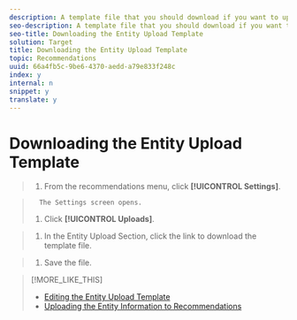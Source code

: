 ```yaml
---
description: A template file that you should download if you want to upload entity information is provided. Using the template ensures that your entity information is properly uploaded.
seo-description: A template file that you should download if you want to upload entity information is provided. Using the template ensures that your entity information is properly uploaded.
seo-title: Downloading the Entity Upload Template
solution: Target
title: Downloading the Entity Upload Template
topic: Recommendations
uuid: 66a4fb5c-9be6-4370-aedd-a79e833f248c
index: y
internal: n
snippet: y
translate: y
---
```


# Downloading the Entity Upload Template


>1. From the recommendations menu, click **[!UICONTROL  Settings]**.

>       The Settings screen opens. 
>1. Click **[!UICONTROL  Uploads]**.

>1. In the Entity Upload Section, click the link to download the template file.

>1. Save the file.

>[!MORE_LIKE_THIS]
>
>* [ Editing the Entity Upload Template ](t_Editing_the_Entity_Upload_Template.md#task_5E51E7200824409AA7AF18372B404110)
>* [ Uploading the Entity Information to Recommendations ](t_Uploading_the_Entity_Information_to_Recommendations.md#task_F2A90148A36F4D0B99B7FAC612061925)

